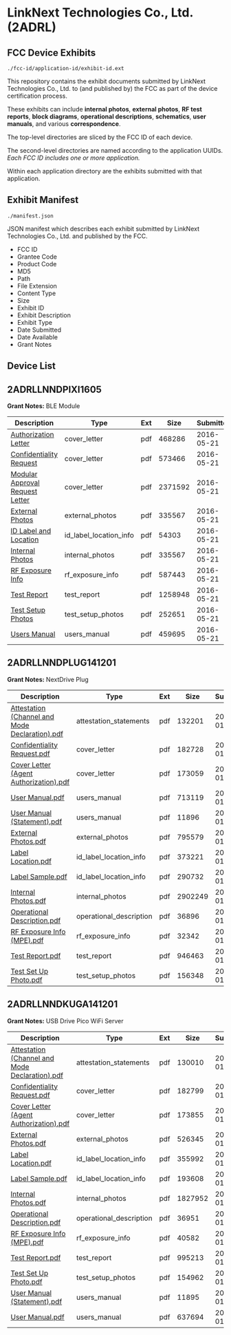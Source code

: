 # LinkNext Technologies Co., Ltd. (2ADRL)
## FCC Device Exhibits

```
./fcc-id/application-id/exhibit-id.ext
```

This repository contains the exhibit documents submitted by LinkNext Technologies Co., Ltd. to (and published by) the FCC as part of the device certification process.

These exhibits can include **internal photos**, **external photos**, **RF test reports**, **block diagrams**, **operational descriptions**, **schematics**, **user manuals**, and various **correspondence**.

The top-level directories are sliced by the FCC ID of each device.

The second-level directories are named according to the application UUIDs. *Each FCC ID includes one or more application.*

Within each application directory are the exhibits submitted with that application. 

## Exhibit Manifest

```
./manifest.json
```

JSON manifest which describes each exhibit submitted by LinkNext Technologies Co., Ltd. and published by the FCC.

- FCC ID
- Grantee Code
- Product Code
- MD5
- Path
- File Extension
- Content Type
- Size
- Exhibit ID
- Exhibit Description
- Exhibit Type
- Date Submitted
- Date Available
- Grant Notes

## Device List
## 2ADRLLNNDPIXI1605
**Grant Notes:** BLE Module

| Description | Type | Ext | Size | Submitted | Available |
| ----------- | ---- | --- | ---- | --------- | --------- |
| [Authorization Letter](2ADRLLNNDPIXI1605/65008d7a754e0ccaec5424a20647ab60/2999045.pdf) | cover_letter | pdf | 468286 | 2016-05-21 | 2016-05-21 |
| [Confidentiality Request](2ADRLLNNDPIXI1605/65008d7a754e0ccaec5424a20647ab60/2999046.pdf) | cover_letter | pdf | 573466 | 2016-05-21 | 2016-05-21 |
| [Modular Approval Request Letter](2ADRLLNNDPIXI1605/65008d7a754e0ccaec5424a20647ab60/2999047.pdf) | cover_letter | pdf | 2371592 | 2016-05-21 | 2016-05-21 |
| [External Photos](2ADRLLNNDPIXI1605/65008d7a754e0ccaec5424a20647ab60/2999051.pdf) | external_photos | pdf | 335567 | 2016-05-21 | 2016-05-21 |
| [ID Label and Location](2ADRLLNNDPIXI1605/65008d7a754e0ccaec5424a20647ab60/2999050.pdf) | id_label_location_info | pdf | 54303 | 2016-05-21 | 2016-05-21 |
| [Internal Photos](2ADRLLNNDPIXI1605/65008d7a754e0ccaec5424a20647ab60/2999051.pdf) | internal_photos | pdf | 335567 | 2016-05-21 | 2016-05-21 |
| [RF Exposure Info](2ADRLLNNDPIXI1605/65008d7a754e0ccaec5424a20647ab60/2999055.pdf) | rf_exposure_info | pdf | 587443 | 2016-05-21 | 2016-05-21 |
| [Test Report](2ADRLLNNDPIXI1605/65008d7a754e0ccaec5424a20647ab60/2999056.pdf) | test_report | pdf | 1258948 | 2016-05-21 | 2016-05-21 |
| [Test Setup Photos](2ADRLLNNDPIXI1605/65008d7a754e0ccaec5424a20647ab60/2999057.pdf) | test_setup_photos | pdf | 252651 | 2016-05-21 | 2016-05-21 |
| [Users Manual](2ADRLLNNDPIXI1605/65008d7a754e0ccaec5424a20647ab60/2999058.pdf) | users_manual | pdf | 459695 | 2016-05-21 | 2016-05-21 |
## 2ADRLLNNDPLUG141201
**Grant Notes:** NextDrive Plug

| Description | Type | Ext | Size | Submitted | Available |
| ----------- | ---- | --- | ---- | --------- | --------- |
| [Attestation (Channel and Mode Declaration).pdf](2ADRLLNNDPLUG141201/92d62db53dd5fb00a31ceea5fd205633/2499338.pdf) | attestation_statements | pdf | 132201 | 2015-01-14 | 2015-01-14 |
| [Confidentiality Request.pdf](2ADRLLNNDPLUG141201/92d62db53dd5fb00a31ceea5fd205633/2499339.pdf) | cover_letter | pdf | 182728 | 2015-01-14 | 2015-01-14 |
| [Cover Letter (Agent Authorization).pdf](2ADRLLNNDPLUG141201/92d62db53dd5fb00a31ceea5fd205633/2499340.pdf) | cover_letter | pdf | 173059 | 2015-01-14 | 2015-01-14 |
| [User Manual.pdf](2ADRLLNNDPLUG141201/92d62db53dd5fb00a31ceea5fd205633/2499336.pdf) | users_manual | pdf | 713119 | 2015-01-14 | 2015-01-14 |
| [User Manual (Statement).pdf](2ADRLLNNDPLUG141201/92d62db53dd5fb00a31ceea5fd205633/2499335.pdf) | users_manual | pdf | 11896 | 2015-01-14 | 2015-01-14 |
| [External Photos.pdf](2ADRLLNNDPLUG141201/92d62db53dd5fb00a31ceea5fd205633/2499327.pdf) | external_photos | pdf | 795579 | 2015-01-14 | 2015-01-14 |
| [Label Location.pdf](2ADRLLNNDPLUG141201/92d62db53dd5fb00a31ceea5fd205633/2499328.pdf) | id_label_location_info | pdf | 373221 | 2015-01-14 | 2015-01-14 |
| [Label Sample.pdf](2ADRLLNNDPLUG141201/92d62db53dd5fb00a31ceea5fd205633/2499329.pdf) | id_label_location_info | pdf | 290732 | 2015-01-14 | 2015-01-14 |
| [Internal Photos.pdf](2ADRLLNNDPLUG141201/92d62db53dd5fb00a31ceea5fd205633/2499330.pdf) | internal_photos | pdf | 2902249 | 2015-01-14 | 2015-01-14 |
| [Operational Description.pdf](2ADRLLNNDPLUG141201/92d62db53dd5fb00a31ceea5fd205633/2499331.pdf) | operational_description | pdf | 36896 | 2015-01-14 | 2015-01-14 |
| [RF Exposure Info (MPE).pdf](2ADRLLNNDPLUG141201/92d62db53dd5fb00a31ceea5fd205633/2499337.pdf) | rf_exposure_info | pdf | 32342 | 2015-01-14 | 2015-01-14 |
| [Test Report.pdf](2ADRLLNNDPLUG141201/92d62db53dd5fb00a31ceea5fd205633/2499333.pdf) | test_report | pdf | 946463 | 2015-01-14 | 2015-01-14 |
| [Test Set Up Photo.pdf](2ADRLLNNDPLUG141201/92d62db53dd5fb00a31ceea5fd205633/2499334.pdf) | test_setup_photos | pdf | 156348 | 2015-01-14 | 2015-01-14 |
## 2ADRLLNNDKUGA141201
**Grant Notes:** USB Drive Pico WiFi Server

| Description | Type | Ext | Size | Submitted | Available |
| ----------- | ---- | --- | ---- | --------- | --------- |
| [Attestation (Channel and Mode Declaration).pdf](2ADRLLNNDKUGA141201/6820e5a0cf7c2d7cc42a6a43ddcaf6b6/2506172.pdf) | attestation_statements | pdf | 130010 | 2015-01-19 | 2015-01-19 |
| [Confidentiality Request.pdf](2ADRLLNNDKUGA141201/6820e5a0cf7c2d7cc42a6a43ddcaf6b6/2506173.pdf) | cover_letter | pdf | 182799 | 2015-01-19 | 2015-01-19 |
| [Cover Letter (Agent Authorization).pdf](2ADRLLNNDKUGA141201/6820e5a0cf7c2d7cc42a6a43ddcaf6b6/2506174.pdf) | cover_letter | pdf | 173855 | 2015-01-19 | 2015-01-19 |
| [External Photos.pdf](2ADRLLNNDKUGA141201/6820e5a0cf7c2d7cc42a6a43ddcaf6b6/2506161.pdf) | external_photos | pdf | 526345 | 2015-01-19 | 2015-01-19 |
| [Label Location.pdf](2ADRLLNNDKUGA141201/6820e5a0cf7c2d7cc42a6a43ddcaf6b6/2506162.pdf) | id_label_location_info | pdf | 355992 | 2015-01-19 | 2015-01-19 |
| [Label Sample.pdf](2ADRLLNNDKUGA141201/6820e5a0cf7c2d7cc42a6a43ddcaf6b6/2506163.pdf) | id_label_location_info | pdf | 193608 | 2015-01-19 | 2015-01-19 |
| [Internal Photos.pdf](2ADRLLNNDKUGA141201/6820e5a0cf7c2d7cc42a6a43ddcaf6b6/2506164.pdf) | internal_photos | pdf | 1827952 | 2015-01-19 | 2015-01-19 |
| [Operational Description.pdf](2ADRLLNNDKUGA141201/6820e5a0cf7c2d7cc42a6a43ddcaf6b6/2506165.pdf) | operational_description | pdf | 36951 | 2015-01-19 | 2015-01-19 |
| [RF Exposure Info (MPE).pdf](2ADRLLNNDKUGA141201/6820e5a0cf7c2d7cc42a6a43ddcaf6b6/2506171.pdf) | rf_exposure_info | pdf | 40582 | 2015-01-19 | 2015-01-19 |
| [Test Report.pdf](2ADRLLNNDKUGA141201/6820e5a0cf7c2d7cc42a6a43ddcaf6b6/2506167.pdf) | test_report | pdf | 995213 | 2015-01-19 | 2015-01-19 |
| [Test Set Up Photo.pdf](2ADRLLNNDKUGA141201/6820e5a0cf7c2d7cc42a6a43ddcaf6b6/2506168.pdf) | test_setup_photos | pdf | 154962 | 2015-01-19 | 2015-01-19 |
| [User Manual (Statement).pdf](2ADRLLNNDKUGA141201/6820e5a0cf7c2d7cc42a6a43ddcaf6b6/2506169.pdf) | users_manual | pdf | 11895 | 2015-01-19 | 2015-01-19 |
| [User Manual.pdf](2ADRLLNNDKUGA141201/6820e5a0cf7c2d7cc42a6a43ddcaf6b6/2506170.pdf) | users_manual | pdf | 637694 | 2015-01-19 | 2015-01-19 |
